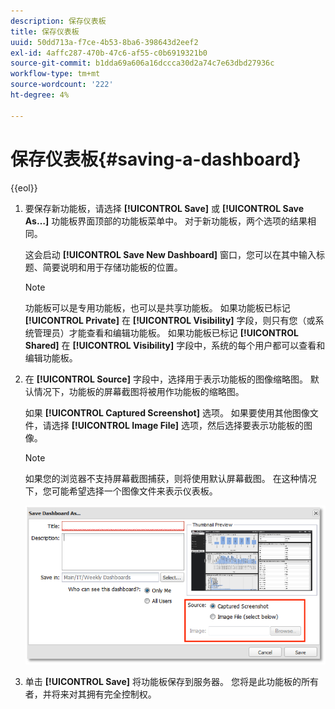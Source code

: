 ```yaml
---
description: 保存仪表板
title: 保存仪表板
uuid: 50dd713a-f7ce-4b53-8ba6-398643d2eef2
exl-id: 4affc287-470b-47c6-af55-c0b6919321b0
source-git-commit: b1dda69a606a16dccca30d2a74c7e63dbd27936c
workflow-type: tm+mt
source-wordcount: '222'
ht-degree: 4%

---
```


# 保存仪表板{#saving-a-dashboard}

{{eol}}

1. 要保存新功能板，请选择 **[!UICONTROL Save]** 或 **[!UICONTROL Save As…]** 功能板界面顶部的功能板菜单中。 对于新功能板，两个选项的结果相同。

   这会启动 **[!UICONTROL Save New Dashboard]** 窗口，您可以在其中输入标题、简要说明和用于存储功能板的位置。

   >[!NOTE]
   >
   >功能板可以是专用功能板，也可以是共享功能板。 如果功能板已标记 **[!UICONTROL Private]** 在 **[!UICONTROL Visibility]** 字段，则只有您（或系统管理员）才能查看和编辑功能板。 如果功能板已标记 **[!UICONTROL Shared]** 在 **[!UICONTROL Visibility]** 字段中，系统的每个用户都可以查看和编辑功能板。

1. 在 **[!UICONTROL Source]** 字段中，选择用于表示功能板的图像缩略图。 默认情况下，功能板的屏幕截图将被用作功能板的缩略图。

   如果 **[!UICONTROL Captured Screenshot]** 选项。 如果要使用其他图像文件，请选择 **[!UICONTROL Image File]** 选项，然后选择要表示功能板的图像。

   >[!NOTE]
   >
   >如果您的浏览器不支持屏幕截图捕获，则将使用默认屏幕截图。 在这种情况下，您可能希望选择一个图像文件来表示仪表板。

   ![](assets/save.png)

1. 单击 **[!UICONTROL Save]** 将功能板保存到服务器。 您将是此功能板的所有者，并将来对其拥有完全控制权。
